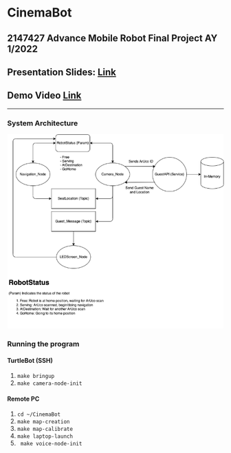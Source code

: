 # CinemaBot

## 2147427 Advance Mobile Robot Final Project AY 1/2022

## Presentation Slides: [Link](https://docs.google.com/presentation/d/1_6hb4vhQVmdCeA4Zis3Di1N_dzU6yxaV0KGBH-UKo1g/edit?usp=sharing)
## Demo Video [Link](https://youtu.be/Fj0dbVLBTDs)

---

### System Architecture

![System Architecture](.\architecture\architecture.png)

### Running the program

#### TurtleBot (SSH)
1. ``make bringup``
2. ``make camera-node-init``


#### Remote PC

1. ``cd ~/CinemaBot``
1.  ``make map-creation``
1.  ``make map-calibrate``
2.  ``make laptop-launch``
3.   `` make voice-node-init``


